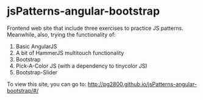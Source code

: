 jsPatterns-angular-bootstrap
============================

Frontend web site that include three exercises to practice JS patterns. Meanwhile, also, trying the functionality of: 
1. Basic AngularJS
2. A bit of HammerJS multitouch functionality 
3. Bootstrap
4. Pick-A-Color JS (with a dependency to tinycolor JS)
5. Bootstrap-Slider

To view this site, you can go to: http://pg2800.github.io/jsPatterns-angular-bootstrap/#/